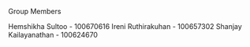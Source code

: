 Group Members

Hemshikha Sultoo - 100670616
Ireni Ruthirakuhan - 100657302
Shanjay Kailayanathan - 100624670